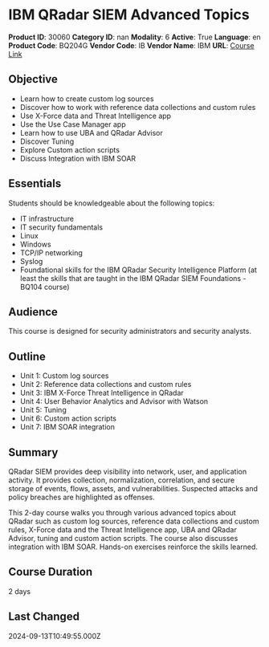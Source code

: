 # IBM QRadar SIEM Advanced Topics

**Product ID**: 30060
**Category ID**: nan
**Modality**: 6
**Active**: True
**Language**: en
**Product Code**: BQ204G
**Vendor Code**: IB
**Vendor Name**: IBM
**URL**: [Course Link](https://www.fastlaneus.com/course/ibm-bq204g)

## Objective
- Learn how to create custom log sources
- Discover how to work with reference data collections and custom rules
- Use X-Force data and Threat Intelligence app
- Use the Use Case Manager app
- Learn how to use UBA and QRadar Advisor
- Discover Tuning
- Explore Custom action scripts
- Discuss Integration with IBM SOAR

## Essentials
Students should be knowledgeable about the following topics:


- IT infrastructure
- IT security fundamentals
- Linux
- Windows
- TCP/IP networking
- Syslog
- Foundational skills for the IBM QRadar Security Intelligence Platform (at least the skills that are taught in the IBM QRadar SIEM Foundations - BQ104 course)

## Audience
This course is designed for security administrators and security analysts.

## Outline
- Unit 1: Custom log sources
- Unit 2: Reference data collections and custom rules
- Unit 3: IBM X-Force Threat Intelligence in QRadar
- Unit 4: User Behavior Analytics and Advisor with Watson
- Unit 5: Tuning
- Unit 6: Custom action scripts
- Unit 7: IBM SOAR integration

## Summary
QRadar SIEM provides deep visibility into network, user, and application activity. It provides collection, normalization, correlation, and secure storage of events, flows, assets, and vulnerabilities. Suspected attacks and policy breaches are highlighted as offenses. 

This 2-day course walks you through various advanced topics about QRadar such as custom log sources, reference data collections and custom rules, X-Force data and the Threat Intelligence app, UBA and QRadar Advisor, tuning and custom action scripts. The course also discusses integration with IBM SOAR. Hands-on exercises reinforce the skills learned.

## Course Duration
2 days

## Last Changed
2024-09-13T10:49:55.000Z
